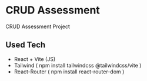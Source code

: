 # CRUD Assessment

CRUD Assessment Project

## Used Tech

- React + Vite (JS)
- Tailwind ( npm install tailwindcss @tailwindcss/vite )
- React-Router ( npm install react-router-dom )
